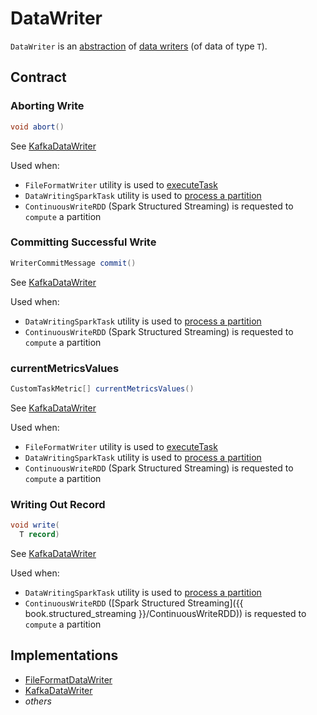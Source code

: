 # DataWriter

`DataWriter` is an [abstraction](#contract) of [data writers](#implementations) (of data of type `T`).

## Contract

### <span id="abort"> Aborting Write

```java
void abort()
```

See [KafkaDataWriter](../kafka/KafkaDataWriter.md#abort)

Used when:

* `FileFormatWriter` utility is used to [executeTask](../connectors/FileFormatWriter.md#executeTask)
* `DataWritingSparkTask` utility is used to [process a partition](../connectors/DataWritingSparkTask.md#run)
* `ContinuousWriteRDD` (Spark Structured Streaming) is requested to `compute` a partition

### <span id="commit"> Committing Successful Write

```java
WriterCommitMessage commit()
```

See [KafkaDataWriter](../kafka/KafkaDataWriter.md#commit)

Used when:

* `DataWritingSparkTask` utility is used to [process a partition](../connectors/DataWritingSparkTask.md#run)
* `ContinuousWriteRDD` (Spark Structured Streaming) is requested to `compute` a partition

### <span id="currentMetricsValues"> currentMetricsValues

```java
CustomTaskMetric[] currentMetricsValues()
```

See [KafkaDataWriter](../kafka/KafkaDataWriter.md#currentMetricsValues)

Used when:

* `FileFormatWriter` utility is used to [executeTask](../connectors/FileFormatWriter.md#executeTask)
* `DataWritingSparkTask` utility is used to [process a partition](../connectors/DataWritingSparkTask.md#run)
* `ContinuousWriteRDD` (Spark Structured Streaming) is requested to `compute` a partition

### <span id="write"> Writing Out Record

```java
void write(
  T record)
```

See [KafkaDataWriter](../kafka/KafkaDataWriter.md#write)

Used when:

* `DataWritingSparkTask` utility is used to [process a partition](../connectors/DataWritingSparkTask.md#run)
* `ContinuousWriteRDD` ([Spark Structured Streaming]({{ book.structured_streaming }}/ContinuousWriteRDD)) is requested to `compute` a partition

## Implementations

* [FileFormatDataWriter](../connectors/FileFormatDataWriter.md)
* [KafkaDataWriter](../kafka/KafkaDataWriter.md)
* _others_
